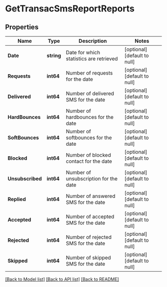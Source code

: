 # GetTransacSmsReportReports

## Properties
Name | Type | Description | Notes
------------ | ------------- | ------------- | -------------
**Date** | **string** | Date for which statistics are retrieved | [optional] [default to null]
**Requests** | **int64** | Number of requests for the date | [optional] [default to null]
**Delivered** | **int64** | Number of delivered SMS for the date | [optional] [default to null]
**HardBounces** | **int64** | Number of hardbounces for the date | [optional] [default to null]
**SoftBounces** | **int64** | Number of softbounces for the date | [optional] [default to null]
**Blocked** | **int64** | Number of blocked contact for the date | [optional] [default to null]
**Unsubscribed** | **int64** | Number of unsubscription for the date | [optional] [default to null]
**Replied** | **int64** | Number of answered SMS for the date | [optional] [default to null]
**Accepted** | **int64** | Number of accepted SMS for the date | [optional] [default to null]
**Rejected** | **int64** | Number of rejected SMS for the date | [optional] [default to null]
**Skipped** | **int64** | Number of skipped SMS for the date | [optional] [default to null]

[[Back to Model list]](../README.md#documentation-for-models) [[Back to API list]](../README.md#documentation-for-api-endpoints) [[Back to README]](../README.md)



